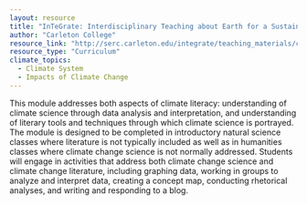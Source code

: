 ```yaml
---
layout: resource
title: "InTeGrate: Interdisciplinary Teaching about Earth for a Sustainable Future"
author: "Carleton College"
resource_link: "http://serc.carleton.edu/integrate/teaching_materials/climate_fact/index.html"
resource_type: "Curriculum"
climate_topics:
  - Climate System
  - Impacts of Climate Change
---
```


This module addresses both aspects of climate literacy: understanding of climate science through data analysis and interpretation, and understanding of literary tools and techniques through which climate science is portrayed. The module is designed to be completed in introductory natural science classes where literature is not typically included as well as in humanities classes where climate change science is not normally addressed. Students will engage in activities that address both climate change science and climate change literature, including graphing data, working in groups to analyze and interpret data, creating a concept map, conducting rhetorical analyses, and writing and responding to a blog.